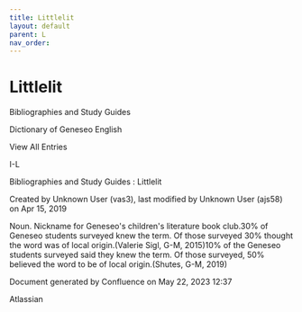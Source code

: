 ```yaml
---
title: Littlelit
layout: default
parent: L
nav_order:
---
```


# Littlelit

Bibliographies and Study Guides

Dictionary of Geneseo English

View All Entries

I-L

Bibliographies and Study Guides : Littlelit

Created by  Unknown User (vas3), last modified by  Unknown User (ajs58) on Apr 15, 2019

Noun. Nickname for Geneseo's children's literature book club.30% of Geneseo students surveyed knew the term. Of those surveyed 30% thought the word was of local origin.(Valerie Sigl, G-M, 2015)10% of the Geneseo students surveyed said they knew the term. Of those surveyed, 50% believed the word to be of local origin.(Shutes, G-M, 2019)

Document generated by Confluence on May 22, 2023 12:37

Atlassian

